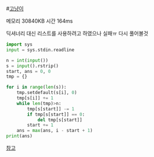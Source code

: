 #[고냥이](https://www.acmicpc.net/problem/16472)

메모리 	30840KB	시간 164ms

딕셔너리 대신 리스트를 사용하려고 하였으나 실패ㅠ 다시 풀어볼것
```python
import sys
input = sys.stdin.readline

n = int(input())
s = input().rstrip()
start, ans = 0, 0
tmp = {}

for i in range(len(s)):
    tmp.setdefault(s[i], 0)
    tmp[s[i]] += 1
    while len(tmp)>n:
        tmp[s[start]] -= 1
        if tmp[s[start]] == 0:
            del tmp[s[start]]
        start += 1
    ans = max(ans, i - start + 1)
print(ans)
```
[참고](https://velog.io/@qweadzs/BOJ-16472-%EA%B3%A0%EB%83%A5%EC%9D%B4-Python)
